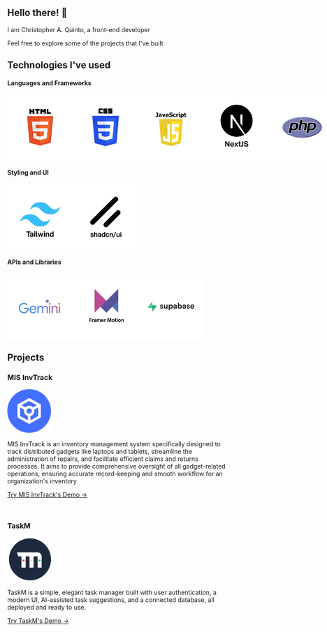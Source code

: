 ## Hello there! 👋

<p>I am Christopher A. Quinto, a front-end developer</p>
<p>Feel free to explore some of the projects that I've built</p>

## Technologies I've used

<h4>Languages and Frameworks</h4>

<div style="display: flex;">
    <img src="html.png" height="150px" />
    <img src="css.png" height="150px" />
    <img src="js.png" height="150px"/>
    <img src="nextjs.png" height="150px"/>
    <img src="php.png" height="150px"/>
</div>

<h4>Styling and UI</h4>

<div style="display: flex;">
    <img src="tailwind.png" height="150px" />
    <img src="shadcn.png" height="150px" />
</div>

<h4>APIs and Libraries</h4>

<div style="display: flex;">
    <img src="gemini.png" height="150px" />
    <img src="framer.png" height="150px" />
    <img src="supabase.png" height="150px" />
</div>

## Projects

<h3>MIS InvTrack</h3>
<img src="mis_inv_logo.png" height="100px"/>

MIS InvTrack is an inventory management system specifically designed to track distributed gadgets like
laptops and tablets, streamline the administration of repairs, and facilitate efficient claims and returns
processes. It aims to provide comprehensive oversight of all gadget-related operations, ensuring accurate
record-keeping and smooth workflow for an organization's inventory

<a href="misinvtrack.42web.io" target="_blank">Try MIS InvTrack's Demo →</a>

</br>

<h3>TaskM</h3>
<img src="taskm.png" height="100px"/>

TaskM is a simple, elegant task manager built with user authentication, a modern UI, AI-assisted task suggestions, and a connected database, all deployed and ready to use.

<a href="task-m-three.vercel.app" target="_blank">Try TaskM's Demo →</a>
